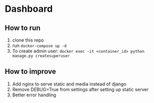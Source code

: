 # Dashboard

## How to run

1. clone this repo
2. run `docker-compose up -d`
3. To create admin user: `docker exec -it <container_id> python manage.py createsuperuser`

## How to improve

1. Add nginx to serve static and media instead of django
2. Remove DEBUG=True from settings after setting up static server
3. Better error handling

